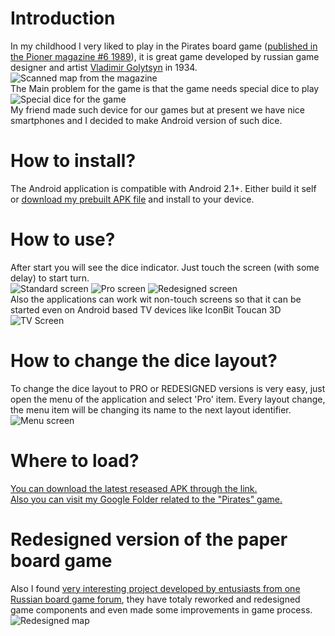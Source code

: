 # Introduction
In my childhood I very liked to play in the Pirates board game ([published in the Pioner magazine #6 1989](https://drive.google.com/open?id=0BxHnNp97IgMRem0yUWNwTzEyVVk&authuser=0)), it is great game developed by russian game designer and artist [Vladimir Golytsyn](http://prodesign.ru/game/piraty/vmg_4.htm) in 1934. 
![Scanned map from the magazine](https://raw.githubusercontent.com/raydac/AndroidPirateDice/master/miscgfx/mapinmagazine.jpg)   
The Main problem for the game is that the game needs special dice to play   
![Special dice for the game](https://raw.githubusercontent.com/raydac/AndroidPirateDice/master/miscgfx/realdice.jpg)   
My friend made such device for our games but at present we have nice smartphones and I decided to make Android version of such dice.
# How to install?
The Android application is compatible with Android 2.1+. Either build it self or [download my prebuilt APK file](https://github.com/raydac/AndroidPirateDice/releases/download/1.0.2/PirateDice.apk) and install to your device. 
# How to use?
After start you will see the dice indicator. Just touch the screen (with some delay) to start turn.   
![Standard screen](https://raw.githubusercontent.com/raydac/AndroidPirateDice/master/miscgfx/scr_standard.jpg)
![Pro screen](https://raw.githubusercontent.com/raydac/AndroidPirateDice/master/miscgfx/scr_pro.jpg)
![Redesigned screen](https://raw.githubusercontent.com/raydac/AndroidPirateDice/master/miscgfx/scr_redisigned.jpg)   
Also the applications can work wit non-touch screens so that it can be started even on Android based TV devices like IconBit Toucan 3D   
![TV Screen](https://raw.githubusercontent.com/raydac/AndroidPirateDice/master/miscgfx/scr_tv.jpg)   
# How to change the dice layout?
To change the dice layout to PRO or REDESIGNED versions is very easy, just open the menu of the application and select 'Pro' item. Every layout change, the menu item will be changing its name to the next layout identifier.   
![Menu screen](https://raw.githubusercontent.com/raydac/AndroidPirateDice/master/miscgfx/scr_menu.jpg)   
# Where to load?
[You can download the latest reseased APK through the link.](https://github.com/raydac/AndroidPirateDice/releases/download/1.0.2/PirateDice.apk)   
[Also you can visit my Google Folder related to the "Pirates" game.](https://drive.google.com/open?id=0BxHnNp97IgMRfnhZdGFwTnZVYlVoN3RfT3FrVFBnVHQwRU95NldTbEJCRGFEZGczNzhFUHM&authuser=0)
# Redesigned version of the paper board game
Also I found [very interesting project developed by entusiasts from one Russian board game forum](http://www.boardgamer.ru/piraty-raspechataj-i-igraj#more-27882), they have totaly reworked and redesigned game components and even made some improvements in game process.   
![Redesigned map](http://savepic.org/4230743.jpg)
